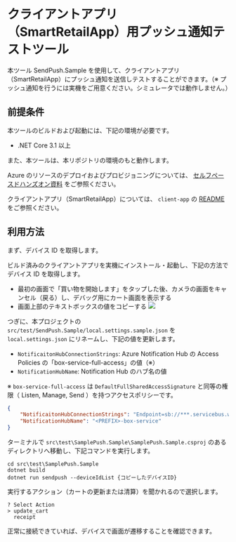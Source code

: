 # クライアントアプリ（SmartRetailApp）用プッシュ通知テストツール

本ツール SendPush.Sample を使用して、クライアントアプリ（SmartRetailApp）にプッシュ通知を送信しテストすることができます。（※ プッシュ通知を行うには実機をご用意ください。シミュレータでは動作しません。）

## 前提条件

本ツールのビルドおよび起動には、下記の環境が必要です。

- .NET Core 3.1 以上

また、本ツールは、本リポジトリの環境のもと動作します。

Azure のリソースのデプロイおよびプロビジョニングについては、 [セルフペースドハンズオン資料](/docs/self-paced-handson.md) をご参照ください。

クライアントアプリ（SmartRetailApp）については、 `client-app` の [README](/src/client-app/README.md) をご参照ください。

## 利用方法

まず、デバイス ID を取得します。

ビルド済みのクライアントアプリを実機にインストール・起動し、下記の方法でデバイス ID を取得します。

  - 最初の画面で「買い物を開始します」をタップした後、カメラの画面をキャンセル（戻る）し、デバッグ用にカート画面を表示する
  - 画面上部のテキストボックスの値をコピーする
  ![](images/notification-hubs-009.png)

つぎに、本プロジェクトの `src/test/SendPush.Sample/local.settings.sample.json` を `local.settings.json` にリネームし、下記の値を更新します。

- `NotificaitonHubConnectionStrings`: Azure Notification Hub の Access Policies の「box-service-full-access」の値（※）
- `NotificationHubName`: Notification Hub のハブ名の値

※ `box-service-full-access` は `DefaultFullSharedAccessSignature` と同等の権限（ Listen, Manage, Send ）を持つアクセスポリシーです。

```json
{
    "NotificaitonHubConnectionStrings": "Endpoint=sb://***.servicebus.windows.net/;SharedAccessKeyName=box-service-full-access;SharedAccessKey=***",
    "NotificationHubName": "<PREFIX>-box-service"
}
```

ターミナルで `src\test\SamplePush.Sample\SamplePush.Sample.csproj` のあるディレクトリへ移動し、下記コマンドを実行します。

```
cd src\test\SamplePush.Sample
dotnet build
dotnet run sendpush --deviceIdList {コピーしたデバイスID}
```

実行するアクション（カートの更新または清算）を聞かれるので選択します。

```
? Select Action
> update_cart
  receipt
```

正常に接続できていれば、デバイスで画面が遷移することを確認できます。
